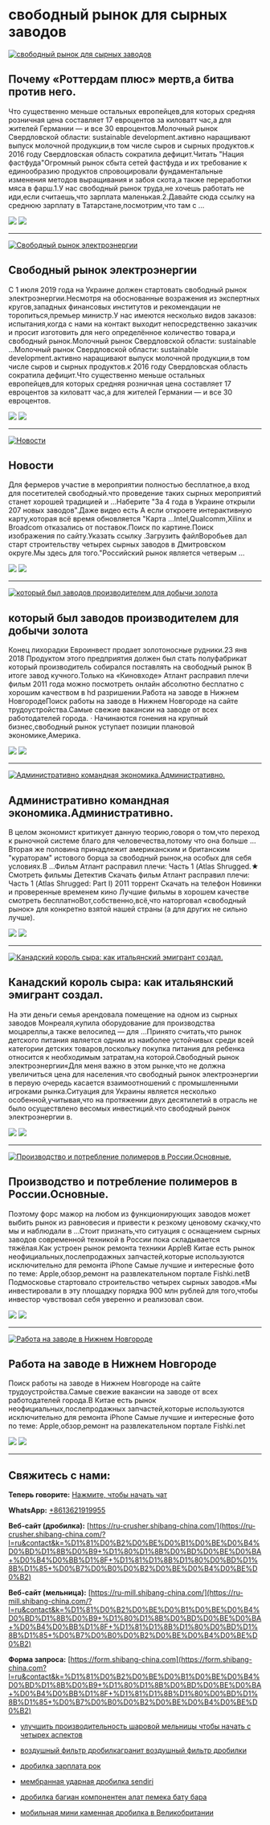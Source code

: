 # свободный рынок для сырных заводов

<a href="https://swt.shibang-china.com/?l=ru&img&k=%D1%81%D0%B2%D0%BE%D0%B1%D0%BE%D0%B4%D0%BD%D1%8B%D0%B9+%D1%80%D1%8B%D0%BD%D0%BE%D0%BA+%D0%B4%D0%BB%D1%8F+%D1%81%D1%8B%D1%80%D0%BD%D1%8B%D1%85+%D0%B7%D0%B0%D0%B2%D0%BE%D0%B4%D0%BE%D0%B2" target="_blank">![свободный рынок для сырных заводов](http://static.shibang-china.com/all-800x300/1456.jpg)</a>

## Почему &#171;Роттердам плюс&#187; мертв,а битва против него.
Что существенно меньше остальных европейцев,для которых средняя розничная цена составляет 17 евроцентов за киловатт час,а для жителей Германии — и все 30 евроцентов.Молочный рынок Свердловской области: sustainable development.активно наращивают выпуск молочной продукции,в том числе сыров и сырных продуктов.к 2016 году Свердловская область сократила дефицит.Читать &quot;Нация фастфуда&quot;Огромный рынок сбыта сетей фастфуда и их требование к единообразию продуктов спровоцировали фундаментальные изменения методов выращивания и забоя скота,а также переработки мяса в фарш.1.У нас свободный рынок труда,не хочешь работать не иди,если считаешь,что зарплата маленькая.2.Давайте сюда ссылку на среднюю зарплату в Татарстане,посмотрим,что там с …


<a href="https://whatsapp.shibangsoft.com/WhatsApp.php" target="_blank" title="WhatsApp">![](http://static.shibang-china.com/icon/whatsapp.png)</a> <a href="https://swt.shibang-china.com/?l=ru&icon&k=%D1%81%D0%B2%D0%BE%D0%B1%D0%BE%D0%B4%D0%BD%D1%8B%D0%B9+%D1%80%D1%8B%D0%BD%D0%BE%D0%BA+%D0%B4%D0%BB%D1%8F+%D1%81%D1%8B%D1%80%D0%BD%D1%8B%D1%85+%D0%B7%D0%B0%D0%B2%D0%BE%D0%B4%D0%BE%D0%B2" target="_blank">![](http://static.shibang-china.com/icon/chat-ru.png)</a>

---

<a href="https://swt.shibang-china.com/?l=ru&img&k=%D1%81%D0%B2%D0%BE%D0%B1%D0%BE%D0%B4%D0%BD%D1%8B%D0%B9+%D1%80%D1%8B%D0%BD%D0%BE%D0%BA+%D0%B4%D0%BB%D1%8F+%D1%81%D1%8B%D1%80%D0%BD%D1%8B%D1%85+%D0%B7%D0%B0%D0%B2%D0%BE%D0%B4%D0%BE%D0%B2" target="_blank">![Свободный рынок электроэнергии](http://static.shibang-china.com/all-800x300/663.jpg)</a>

## Свободный рынок электроэнергии
С 1 июля 2019 года на Украине должен стартовать свободный рынок электроэнергии.Несмотря на обоснованные возражения из экспертных кругов,западных финансовых институтов и рекомендации не торопиться,премьер министр.У нас имеются несколько видов заказов: испытания,когда с нами на контакт выходит непосредственно заказчик и просит изготовить для него определённое количество товара,и свободный рынок.Молочный рынок Свердловской области: sustainable …Молочный рынок Свердловской области: sustainable development.активно наращивают выпуск молочной продукции,в том числе сыров и сырных продуктов.к 2016 году Свердловская область сократила дефицит.Что существенно меньше остальных европейцев,для которых средняя розничная цена составляет 17 евроцентов за киловатт час,а для жителей Германии — и все 30 евроцентов.


<a href="https://whatsapp.shibangsoft.com/WhatsApp.php" target="_blank" title="WhatsApp">![](http://static.shibang-china.com/icon/whatsapp.png)</a> <a href="https://swt.shibang-china.com/?l=ru&icon&k=%D1%81%D0%B2%D0%BE%D0%B1%D0%BE%D0%B4%D0%BD%D1%8B%D0%B9+%D1%80%D1%8B%D0%BD%D0%BE%D0%BA+%D0%B4%D0%BB%D1%8F+%D1%81%D1%8B%D1%80%D0%BD%D1%8B%D1%85+%D0%B7%D0%B0%D0%B2%D0%BE%D0%B4%D0%BE%D0%B2" target="_blank">![](http://static.shibang-china.com/icon/chat-ru.png)</a>

---

<a href="https://swt.shibang-china.com/?l=ru&img&k=%D1%81%D0%B2%D0%BE%D0%B1%D0%BE%D0%B4%D0%BD%D1%8B%D0%B9+%D1%80%D1%8B%D0%BD%D0%BE%D0%BA+%D0%B4%D0%BB%D1%8F+%D1%81%D1%8B%D1%80%D0%BD%D1%8B%D1%85+%D0%B7%D0%B0%D0%B2%D0%BE%D0%B4%D0%BE%D0%B2" target="_blank">![Новости](http://static.shibang-china.com/all-800x300/372.jpg)</a>

## Новости
Для фермеров участие в мероприятии полностью бесплатное,а вход для посетителей свободный.что проведение таких сырных мероприятий станет хорошей традицией и …Наберите &quot;За 4 года в Украине открыли 207 новых заводов&quot;.Даже видео есть А если откроете интерактивную карту,которая всё время обновляется &quot;Карта …Intel,Qualcomm,Xilinx и Broadcom отказались от поставок.Поиск по картине.Поиск изображения по сайту.Указать ссылку .Загрузить файлВоробьев дал старт строительству четырех сырных заводов в Дмитровском округе.Мы здесь для того.&quot;Российский рынок является четверым …


<a href="https://whatsapp.shibangsoft.com/WhatsApp.php" target="_blank" title="WhatsApp">![](http://static.shibang-china.com/icon/whatsapp.png)</a> <a href="https://swt.shibang-china.com/?l=ru&icon&k=%D1%81%D0%B2%D0%BE%D0%B1%D0%BE%D0%B4%D0%BD%D1%8B%D0%B9+%D1%80%D1%8B%D0%BD%D0%BE%D0%BA+%D0%B4%D0%BB%D1%8F+%D1%81%D1%8B%D1%80%D0%BD%D1%8B%D1%85+%D0%B7%D0%B0%D0%B2%D0%BE%D0%B4%D0%BE%D0%B2" target="_blank">![](http://static.shibang-china.com/icon/chat-ru.png)</a>

---

<a href="https://swt.shibang-china.com/?l=ru&img&k=%D1%81%D0%B2%D0%BE%D0%B1%D0%BE%D0%B4%D0%BD%D1%8B%D0%B9+%D1%80%D1%8B%D0%BD%D0%BE%D0%BA+%D0%B4%D0%BB%D1%8F+%D1%81%D1%8B%D1%80%D0%BD%D1%8B%D1%85+%D0%B7%D0%B0%D0%B2%D0%BE%D0%B4%D0%BE%D0%B2" target="_blank">![который был заводов производителем для добычи золота](http://static.shibang-china.com/all-800x300/88.jpg)</a>

## который был заводов производителем для добычи золота
Конец лихорадки Евроинвест продает золотоносные рудники.23 янв 2018 Продуктом этого предприятия должен был стать полуфабрикат который производитель собирался поставлять на свободный рынок В итоге завод кучного.Только на &#171;Киновходе&#187; Атлант расправил плечи фильм 2011 года можно посмотреть онлайн абсолютно бесплатно с хорошим качеством в hd разришении.Работа на заводе в Нижнем НовгородеПоиск работы на заводе в Нижнем Новгороде на сайте трудоустройства.Самые свежие вакансии на заводе от всех работодателей города.&nbsp;&#0183;&#32;Начинаются гонения на крупный бизнес,свободный рынок уступает позиции плановой экономике,Америка.


<a href="https://whatsapp.shibangsoft.com/WhatsApp.php" target="_blank" title="WhatsApp">![](http://static.shibang-china.com/icon/whatsapp.png)</a> <a href="https://swt.shibang-china.com/?l=ru&icon&k=%D1%81%D0%B2%D0%BE%D0%B1%D0%BE%D0%B4%D0%BD%D1%8B%D0%B9+%D1%80%D1%8B%D0%BD%D0%BE%D0%BA+%D0%B4%D0%BB%D1%8F+%D1%81%D1%8B%D1%80%D0%BD%D1%8B%D1%85+%D0%B7%D0%B0%D0%B2%D0%BE%D0%B4%D0%BE%D0%B2" target="_blank">![](http://static.shibang-china.com/icon/chat-ru.png)</a>

---

<a href="https://swt.shibang-china.com/?l=ru&img&k=%D1%81%D0%B2%D0%BE%D0%B1%D0%BE%D0%B4%D0%BD%D1%8B%D0%B9+%D1%80%D1%8B%D0%BD%D0%BE%D0%BA+%D0%B4%D0%BB%D1%8F+%D1%81%D1%8B%D1%80%D0%BD%D1%8B%D1%85+%D0%B7%D0%B0%D0%B2%D0%BE%D0%B4%D0%BE%D0%B2" target="_blank">![Административно командная экономика.Административно.](http://static.shibang-china.com/all-800x300/823.jpg)</a>

## Административно командная экономика.Административно.
В целом экономист критикует данную теорию,говоря о том,что переход к рыночной системе благо для человечества,потому что она больше …Вторая же половина принадлежит американским и британским &quot;кураторам&quot; истового борца за свободный рынок,на особых для себя условиях.В …Фильм Атлант расправил плечи: Часть 1 (Atlas Shrugged.★ Смотреть фильмы Детектив Скачать фильм Атлант расправил плечи: Часть 1 (Atlas Shrugged: Part I) 2011 торрент Скачать на телефон Новинки и проверенные временем кино Лучшие фильмы в хорошем качестве смотреть бесплатноВот,собственно,всё,что наторговал &#171;свободный рынок&#187; для конкретно взятой нашей страны (а для других не сильно лучше).


<a href="https://whatsapp.shibangsoft.com/WhatsApp.php" target="_blank" title="WhatsApp">![](http://static.shibang-china.com/icon/whatsapp.png)</a> <a href="https://swt.shibang-china.com/?l=ru&icon&k=%D1%81%D0%B2%D0%BE%D0%B1%D0%BE%D0%B4%D0%BD%D1%8B%D0%B9+%D1%80%D1%8B%D0%BD%D0%BE%D0%BA+%D0%B4%D0%BB%D1%8F+%D1%81%D1%8B%D1%80%D0%BD%D1%8B%D1%85+%D0%B7%D0%B0%D0%B2%D0%BE%D0%B4%D0%BE%D0%B2" target="_blank">![](http://static.shibang-china.com/icon/chat-ru.png)</a>

---

<a href="https://swt.shibang-china.com/?l=ru&img&k=%D1%81%D0%B2%D0%BE%D0%B1%D0%BE%D0%B4%D0%BD%D1%8B%D0%B9+%D1%80%D1%8B%D0%BD%D0%BE%D0%BA+%D0%B4%D0%BB%D1%8F+%D1%81%D1%8B%D1%80%D0%BD%D1%8B%D1%85+%D0%B7%D0%B0%D0%B2%D0%BE%D0%B4%D0%BE%D0%B2" target="_blank">![Канадский король сыра: как итальянский эмигрант создал.](http://static.shibang-china.com/all-800x300/541.jpg)</a>

## Канадский король сыра: как итальянский эмигрант создал.
На эти деньги семья арендовала помещение на одном из сырных заводов Монреаля,купила оборудование для производства моцареллы,а также велосипед — для …Принято считать,что рынок детского питания является одним из наиболее устойчивых среди всей категории детских товаров,поскольку покупка питания для ребенка относится к необходимым затратам,на которой.Свободный рынок электроэнергии&#171;Для меня важно в этом рынке,что не должна увеличиться цена для населения.что свободный рынок электроэнергии в первую очередь касается взаимоотношений с промышленными игроками рынка.Ситуация для Украины является несколько особенной,учитывая,что на протяжении двух десятилетий в отрасль не было осуществлено весомых инвестиций.что свободный рынок электроэнергии в.


<a href="https://whatsapp.shibangsoft.com/WhatsApp.php" target="_blank" title="WhatsApp">![](http://static.shibang-china.com/icon/whatsapp.png)</a> <a href="https://swt.shibang-china.com/?l=ru&icon&k=%D1%81%D0%B2%D0%BE%D0%B1%D0%BE%D0%B4%D0%BD%D1%8B%D0%B9+%D1%80%D1%8B%D0%BD%D0%BE%D0%BA+%D0%B4%D0%BB%D1%8F+%D1%81%D1%8B%D1%80%D0%BD%D1%8B%D1%85+%D0%B7%D0%B0%D0%B2%D0%BE%D0%B4%D0%BE%D0%B2" target="_blank">![](http://static.shibang-china.com/icon/chat-ru.png)</a>

---

<a href="https://swt.shibang-china.com/?l=ru&img&k=%D1%81%D0%B2%D0%BE%D0%B1%D0%BE%D0%B4%D0%BD%D1%8B%D0%B9+%D1%80%D1%8B%D0%BD%D0%BE%D0%BA+%D0%B4%D0%BB%D1%8F+%D1%81%D1%8B%D1%80%D0%BD%D1%8B%D1%85+%D0%B7%D0%B0%D0%B2%D0%BE%D0%B4%D0%BE%D0%B2" target="_blank">![Производство и потребление полимеров в России.Основные.](http://static.shibang-china.com/all-800x300/899.jpg)</a>

## Производство и потребление полимеров в России.Основные.
Поэтому форс мажор на любом из функционирующих заводов может выбить рынок из равновесия и привести к резкому ценовому скачку,что мы и наблюдали в …Стоит признать,что ситуация с оснащением сырных заводов современной техникой в России пока складывается тяжёлая.Как устроен рынок ремонта техники AppleВ Китае есть рынок неофициальных,послепродажных запчастей,которые используются исключительно для ремонта iPhone Самые лучшие и интересные фото по теме: Apple,обзор,ремонт на развлекательном портале Fishki.netВ Подмосковье стартовало строительство четырех сырных заводов.&#171;Мы инвестировали в эту площадку порядка 900 млн рублей для того,чтобы инвестор чувствовал себя уверенно и реализовал свои.


<a href="https://whatsapp.shibangsoft.com/WhatsApp.php" target="_blank" title="WhatsApp">![](http://static.shibang-china.com/icon/whatsapp.png)</a> <a href="https://swt.shibang-china.com/?l=ru&icon&k=%D1%81%D0%B2%D0%BE%D0%B1%D0%BE%D0%B4%D0%BD%D1%8B%D0%B9+%D1%80%D1%8B%D0%BD%D0%BE%D0%BA+%D0%B4%D0%BB%D1%8F+%D1%81%D1%8B%D1%80%D0%BD%D1%8B%D1%85+%D0%B7%D0%B0%D0%B2%D0%BE%D0%B4%D0%BE%D0%B2" target="_blank">![](http://static.shibang-china.com/icon/chat-ru.png)</a>

---

<a href="https://swt.shibang-china.com/?l=ru&img&k=%D1%81%D0%B2%D0%BE%D0%B1%D0%BE%D0%B4%D0%BD%D1%8B%D0%B9+%D1%80%D1%8B%D0%BD%D0%BE%D0%BA+%D0%B4%D0%BB%D1%8F+%D1%81%D1%8B%D1%80%D0%BD%D1%8B%D1%85+%D0%B7%D0%B0%D0%B2%D0%BE%D0%B4%D0%BE%D0%B2" target="_blank">![Работа на заводе в Нижнем Новгороде](http://static.shibang-china.com/all-800x300/1056.jpg)</a>

## Работа на заводе в Нижнем Новгороде
Поиск работы на заводе в Нижнем Новгороде на сайте трудоустройства.Самые свежие вакансии на заводе от всех работодателей города.В Китае есть рынок неофициальных,послепродажных запчастей,которые используются исключительно для ремонта iPhone Самые лучшие и интересные фото по теме: Apple,обзор,ремонт на развлекательном портале Fishki.net

<a href="https://whatsapp.shibangsoft.com/WhatsApp.php" target="_blank" title="WhatsApp">![](http://static.shibang-china.com/icon/whatsapp.png)</a> <a href="https://swt.shibang-china.com/?l=ru&icon&k=%D1%81%D0%B2%D0%BE%D0%B1%D0%BE%D0%B4%D0%BD%D1%8B%D0%B9+%D1%80%D1%8B%D0%BD%D0%BE%D0%BA+%D0%B4%D0%BB%D1%8F+%D1%81%D1%8B%D1%80%D0%BD%D1%8B%D1%85+%D0%B7%D0%B0%D0%B2%D0%BE%D0%B4%D0%BE%D0%B2" target="_blank">![](http://static.shibang-china.com/icon/chat-ru.png)</a>

---
## Свяжитесь с нами:

**Теперь говорите:** [Нажмите, чтобы начать чат](https://swt.shibang-china.com?l=ru&contact&k=%D1%81%D0%B2%D0%BE%D0%B1%D0%BE%D0%B4%D0%BD%D1%8B%D0%B9+%D1%80%D1%8B%D0%BD%D0%BE%D0%BA+%D0%B4%D0%BB%D1%8F+%D1%81%D1%8B%D1%80%D0%BD%D1%8B%D1%85+%D0%B7%D0%B0%D0%B2%D0%BE%D0%B4%D0%BE%D0%B2)

**WhatsApp:**  [+8613621919955](https://whatsapp.shibangsoft.com/WhatsApp.php)

**Веб-сайт (дробилка):** [https://ru-crusher.shibang-china.com/](https://ru-crusher.shibang-china.com/?l=ru&contact&k=%D1%81%D0%B2%D0%BE%D0%B1%D0%BE%D0%B4%D0%BD%D1%8B%D0%B9+%D1%80%D1%8B%D0%BD%D0%BE%D0%BA+%D0%B4%D0%BB%D1%8F+%D1%81%D1%8B%D1%80%D0%BD%D1%8B%D1%85+%D0%B7%D0%B0%D0%B2%D0%BE%D0%B4%D0%BE%D0%B2)

**Веб-сайт (мельница):** [https://ru-mill.shibang-china.com/](https://ru-mill.shibang-china.com/?l=ru&contact&k=%D1%81%D0%B2%D0%BE%D0%B1%D0%BE%D0%B4%D0%BD%D1%8B%D0%B9+%D1%80%D1%8B%D0%BD%D0%BE%D0%BA+%D0%B4%D0%BB%D1%8F+%D1%81%D1%8B%D1%80%D0%BD%D1%8B%D1%85+%D0%B7%D0%B0%D0%B2%D0%BE%D0%B4%D0%BE%D0%B2)

**Форма запроса:** [https://form.shibang-china.com](https://form.shibang-china.com?l=ru&contact&k=%D1%81%D0%B2%D0%BE%D0%B1%D0%BE%D0%B4%D0%BD%D1%8B%D0%B9+%D1%80%D1%8B%D0%BD%D0%BE%D0%BA+%D0%B4%D0%BB%D1%8F+%D1%81%D1%8B%D1%80%D0%BD%D1%8B%D1%85+%D0%B7%D0%B0%D0%B2%D0%BE%D0%B4%D0%BE%D0%B2)

* [улучшить производительность шаровой мельницы чтобы начать с четырех аспектов](../122/%D1%83%D0%BB%D1%83%D1%87%D1%88%D0%B8%D1%82%D1%8C%20%D0%BF%D1%80%D0%BE%D0%B8%D0%B7%D0%B2%D0%BE%D0%B4%D0%B8%D1%82%D0%B5%D0%BB%D1%8C%D0%BD%D0%BE%D1%81%D1%82%D1%8C%20%D1%88%D0%B0%D1%80%D0%BE%D0%B2%D0%BE%D0%B9%20%D0%BC%D0%B5%D0%BB%D1%8C%D0%BD%D0%B8%D1%86%D1%8B%20%D1%87%D1%82%D0%BE%D0%B1%D1%8B%20%D0%BD%D0%B0%D1%87%D0%B0%D1%82%D1%8C%20%D1%81%20%D1%87%D0%B5%D1%82%D1%8B%D1%80%D0%B5%D1%85%20%D0%B0%D1%81%D0%BF%D0%B5%D0%BA%D1%82%D0%BE%D0%B2.md)

* [воздушный фильтр дробилкагранит воздушный фильтр дробилки](../125/%D0%B2%D0%BE%D0%B7%D0%B4%D1%83%D1%88%D0%BD%D1%8B%D0%B9%20%D1%84%D0%B8%D0%BB%D1%8C%D1%82%D1%80%20%D0%B4%D1%80%D0%BE%D0%B1%D0%B8%D0%BB%D0%BA%D0%B0%D0%B3%D1%80%D0%B0%D0%BD%D0%B8%D1%82%20%D0%B2%D0%BE%D0%B7%D0%B4%D1%83%D1%88%D0%BD%D1%8B%D0%B9%20%D1%84%D0%B8%D0%BB%D1%8C%D1%82%D1%80%20%D0%B4%D1%80%D0%BE%D0%B1%D0%B8%D0%BB%D0%BA%D0%B8.md)

* [дробилка зарплата рок](../124/%D0%B4%D1%80%D0%BE%D0%B1%D0%B8%D0%BB%D0%BA%D0%B0%20%D0%B7%D0%B0%D1%80%D0%BF%D0%BB%D0%B0%D1%82%D0%B0%20%D1%80%D0%BE%D0%BA.md)

* [мембранная ударная дробилка sendiri](../122/%D0%BC%D0%B5%D0%BC%D0%B1%D1%80%D0%B0%D0%BD%D0%BD%D0%B0%D1%8F%20%D1%83%D0%B4%D0%B0%D1%80%D0%BD%D0%B0%D1%8F%20%D0%B4%D1%80%D0%BE%D0%B1%D0%B8%D0%BB%D0%BA%D0%B0%20sendiri.md)

* [дробилка багиан компонентен алат пемека бату бара](../122/%D0%B4%D1%80%D0%BE%D0%B1%D0%B8%D0%BB%D0%BA%D0%B0%20%D0%B1%D0%B0%D0%B3%D0%B8%D0%B0%D0%BD%20%D0%BA%D0%BE%D0%BC%D0%BF%D0%BE%D0%BD%D0%B5%D0%BD%D1%82%D0%B5%D0%BD%20%D0%B0%D0%BB%D0%B0%D1%82%20%D0%BF%D0%B5%D0%BC%D0%B5%D0%BA%D0%B0%20%D0%B1%D0%B0%D1%82%D1%83%20%D0%B1%D0%B0%D1%80%D0%B0.md)

* [мобильная мини каменная дробилка в Великобритании](../123/%D0%BC%D0%BE%D0%B1%D0%B8%D0%BB%D1%8C%D0%BD%D0%B0%D1%8F%20%D0%BC%D0%B8%D0%BD%D0%B8%20%D0%BA%D0%B0%D0%BC%D0%B5%D0%BD%D0%BD%D0%B0%D1%8F%20%D0%B4%D1%80%D0%BE%D0%B1%D0%B8%D0%BB%D0%BA%D0%B0%20%D0%B2%20%D0%92%D0%B5%D0%BB%D0%B8%D0%BA%D0%BE%D0%B1%D1%80%D0%B8%D1%82%D0%B0%D0%BD%D0%B8%D0%B8.md)